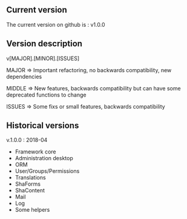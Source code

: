 ## Current version

The current version on github is : v1.0.0

## Version description

v[MAJOR].[MINOR].[ISSUES]

MAJOR => Important refactoring, no backwards compatibility, new dependencies

MIDDLE => New features, backwards compatibility but can have some deprecated functions to change

ISSUES => Some fixs or small features, backwards compatibility

## Historical versions

v.1.0.0 : 2018-04  

- Framework core
- Administration desktop
- ORM
- User/Groups/Permissions 
- Translations
- ShaForms
- ShaContent 
- Mail
- Log
- Some helpers

